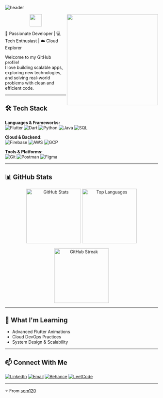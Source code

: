 ![header](https://capsule-render.vercel.app/api?type=waving&color=gradient&height=200&section=header&text=Hi%20There!%20I'm%20Somnath&fontSize=40&fontAlignY=35&desc=Flutter%20%7C%20Firebase%20%7C%20Python%20%7C%20Cloud%20%7C%20Java&descAlignY=55&descAlign=50)

<!--START_SECTION:gif-->
<img src="./assets/gifs/1.gif" width="300" align="right">
<!--END_SECTION:gif-->

<div align="center">
<img src="https://raw.githubusercontent.com/innng/innng/master/assets/kyubey.gif" height="40"/>
</div>

🚀 Passionate Developer | 💻 Tech Enthusiast | ☁️ Cloud Explorer  

Welcome to my GitHub profile!  
I love building scalable apps, exploring new technologies, and solving real-world problems with clean and efficient code.  

---

## 🛠️ Tech Stack  

**Languages & Frameworks:**  
![Flutter](https://img.shields.io/badge/Flutter-02569B?style=for-the-badge&logo=flutter&logoColor=white) ![Dart](https://img.shields.io/badge/Dart-0175C2?style=for-the-badge&logo=dart&logoColor=white) ![Python](https://img.shields.io/badge/Python-3776AB?style=for-the-badge&logo=python&logoColor=white) ![Java](https://img.shields.io/badge/Java-ED8B00?style=for-the-badge&logo=openjdk&logoColor=white) ![SQL](https://img.shields.io/badge/SQL-336791?style=for-the-badge&logo=postgresql&logoColor=white)  

**Cloud & Backend:**  
![Firebase](https://img.shields.io/badge/Firebase-FFCA28?style=for-the-badge&logo=firebase&logoColor=black) ![AWS](https://img.shields.io/badge/AWS-232F3E?style=for-the-badge&logo=amazon-aws&logoColor=white) ![GCP](https://img.shields.io/badge/GCP-4285F4?style=for-the-badge&logo=google-cloud&logoColor=white)  

**Tools & Platforms:**  
![Git](https://img.shields.io/badge/Git-F05032?style=for-the-badge&logo=git&logoColor=white) ![Postman](https://img.shields.io/badge/Postman-FF6C37?style=for-the-badge&logo=postman&logoColor=white) ![Figma](https://img.shields.io/badge/Figma-F24E1E?style=for-the-badge&logo=figma&logoColor=white)  

---

## 📊 GitHub Stats  

<p align="center">
  <img src="https://github-readme-stats.vercel.app/api?username=som120&show_icons=true&theme=radical" alt="GitHub Stats" height="180"/>
  <img src="https://github-readme-stats.vercel.app/api/top-langs/?username=som120&layout=compact&theme=radical" alt="Top Languages" height="180"/>
</p>

<p align="center">
  <img src="https://github-readme-streak-stats.herokuapp.com/?user=som120&theme=radical" alt="GitHub Streak" height="180"/>
</p>

---

## 🌱 What I'm Learning  
- Advanced Flutter Animations  
- Cloud DevOps Practices  
- System Design & Scalability  

---

## 📫 Connect With Me  

[![LinkedIn](https://img.shields.io/badge/LinkedIn-0A66C2?style=for-the-badge&logo=linkedin&logoColor=white)](https://www.linkedin.com/in/somnath03/)  [![Email](https://img.shields.io/badge/Email-D14836?style=for-the-badge&logo=gmail&logoColor=white)](mailto:raxalpha36@gmail.com)  [![Behance](https://img.shields.io/badge/Behance-1769FF?style=for-the-badge&logo=behance&logoColor=white)](https://www.behance.net/somnathpaul7)  [![LeetCode](https://img.shields.io/badge/LeetCode-FFA116?style=for-the-badge&logo=leetcode&logoColor=black)](https://leetcode.com/profile/somnat30)  

---
⭐️ From [som120](https://github.com/som120)
